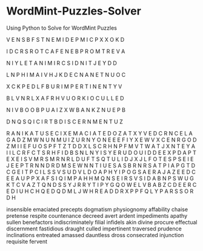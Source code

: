 # WordMint-Puzzles-Solver
 Using Python to Solve for WordMint Puzzles

V E N S B F S T N E M I D E P M I C P X X O K D

I D C R S R O T C A F E N E B P R O M T R E V A

N I Y L E T A N I M I R C S I D N I T J E Y D D

L N P H I M A I V H J K D E C N A N E T N U O C

X C K P E D L F B U R I M P E R T I N E N T Y V

B L V N R L X A F R H V U O R K I O C U L L E D

N I V B O O B P U A I Z X W B A N K Z N U E P B

D N Q S Q I C I R T B D I S C E R N M E N T U Z

R A N I K A T U S E C I X E M A C I A T E D O Z
A T X Y V E D C R N C E L A G A D Z M W N U N M
U I Z U R N Y O N E E E F I Y X E W V X C E N R
G O D Z M I I E F U O S P F T Z T D D X L S C R
H N P F M V T W A T J X N T E Y A I I L C R F C
T S R H F I D B S N L N Y I S Y E R U D O U I D
D E E X P D A P T E X E I S V M R S M R N R L D
U F T S Q T U L I D J X J L F O T E S P S E I E
J E E P T R N N D R D M S E W N N T I U E S A S
B R N R S A T P I A P G T D C G E I T P C I L S
S V S U D V L D O A P H Y I P O G S A E R A J A
Z E E D C E E A U P P X A F S I Q I M P A H H M
Q N S E I R S V S I D A B N P S W U G K T C V A
Z T Q N D S S Y J R R Y T I P Y G Q O W E L V B
A B Z C D E E R C E D I U H C H Q E D Q D M L J
W H R E A D D R X P P F Q L Y P A R S S O R D H

insensible emaciated precepts dogmatism physiognomy affability chaise pretense
respite countenance decreed avert ardent impediments apathy sullen benefactors
indiscriminately filial infidels akin divine procure effectual discernment fastidious
draught culled impertinent traversed prudence inclinations entreated amassed
dauntless dross consecrated injunction requisite fervent
